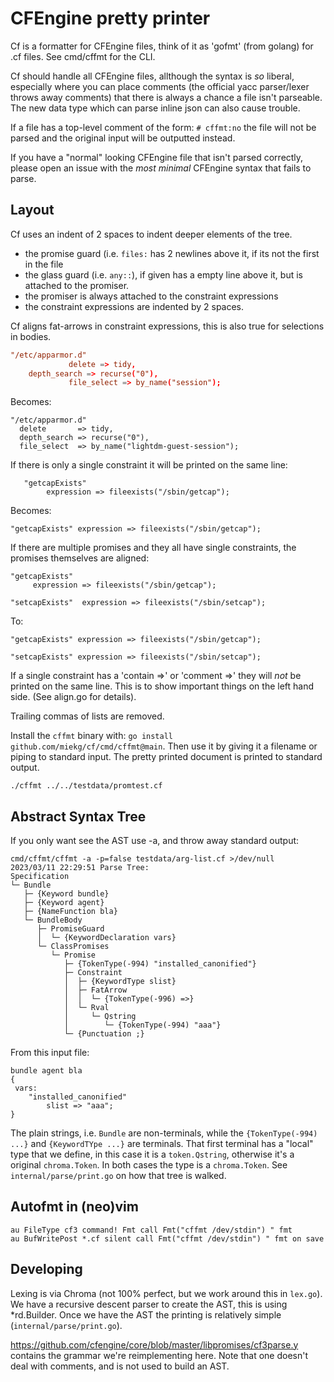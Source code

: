 # CFEngine pretty printer

Cf is a formatter for CFEngine files, think of it as 'gofmt' (from golang) for .cf files. See
cmd/cffmt for the CLI.

Cf should handle all CFEngine files, allthough the syntax is _so_ liberal, especially where you can
place comments (the official yacc parser/lexer throws away comments) that there is always a chance a
file isn't parseable. The new data type which can parse inline json can also cause trouble.

If a file has a top-level comment of the form: `# cffmt:no` the file will not be parsed and the
original input will be outputted instead.

If you have a "normal" looking CFEngine file that isn't parsed correctly, please open an issue with
the _most_ _minimal_ CFEngine syntax that fails to parse.

## Layout

Cf uses an indent of 2 spaces to indent deeper elements of the tree.

- the promise guard (i.e. `files:` has 2 newlines above it, if its not the first in the file
- the glass guard (i.e. `any::`), if given has a empty line above it, but is attached to the
  promiser.
- the promiser is always attached to the constraint expressions
- the constraint expressions are indented by 2 spaces.


Cf aligns fat-arrows in constraint expressions, this is also true for selections in bodies.

~~~ cf
"/etc/apparmor.d"
             delete => tidy,
 	depth_search => recurse("0"),
             file_select => by_name("session");
~~~

Becomes:

~~~ cfengine
"/etc/apparmor.d"
  delete       => tidy,
  depth_search => recurse("0"),
  file_select  => by_name("lightdm-guest-session");
~~~

If there is only a single constraint it will be printed on the same line:

~~~ cfengine
   "getcapExists"
        expression => fileexists("/sbin/getcap");
~~~

Becomes:

~~~ cfengine
"getcapExists" expression => fileexists("/sbin/getcap");
~~~

If there are multiple promises and they all have single constraints, the promises themselves are
aligned:

~~~ cfengine
"getcapExists"
     expression => fileexists("/sbin/getcap");

"setcapExists"  expression => fileexists("/sbin/setcap");
~~~

To:

~~~ cfengine
"getcapExists" expression => fileexists("/sbin/getcap");

"setcapExists" expression => fileexists("/sbin/setcap");
~~~

If a single constraint has a 'contain =>' or 'comment =>' they will _not_ be printed on the same
line. This is to show important things on the left hand side. (See align.go for details).

Trailing commas of lists are removed.

Install the `cffmt` binary with: `go install github.com/miekg/cf/cmd/cffmt@main`. Then use it by
giving it a filename or piping to standard input. The pretty printed document is printed to standard
output.

    ./cffmt ../../testdata/promtest.cf

## Abstract Syntax Tree

If you only want see the AST use -a, and throw away standard output:

~~~
cmd/cffmt/cffmt -a -p=false testdata/arg-list.cf >/dev/null
2023/03/11 22:29:51 Parse Tree:
Specification
└─ Bundle
   ├─ {Keyword bundle}
   ├─ {Keyword agent}
   ├─ {NameFunction bla}
   └─ BundleBody
      ├─ PromiseGuard
      │  └─ {KeywordDeclaration vars}
      └─ ClassPromises
         └─ Promise
            ├─ {TokenType(-994) "installed_canonified"}
            ├─ Constraint
            │  ├─ {KeywordType slist}
            │  ├─ FatArrow
            │  │  └─ {TokenType(-996) =>}
            │  └─ Rval
            │     └─ Qstring
            │        └─ {TokenType(-994) "aaa"}
            └─ {Punctuation ;}
~~~

From this input file:

~~~ cfengine
bundle agent bla
{
 vars:
    "installed_canonified"
        slist => "aaa";
}
~~~

The plain strings, i.e. `Bundle` are non-terminals, while the `{TokenType(-994) ...}` and
`{KeywordTYpe ...}` are terminals. That first terminal has a "local" type that we define, in this
case it is a `token.Qstring`, otherwise it's a original `chroma.Token`. In both cases the type is a
`chroma.Token`. See `internal/parse/print.go` on how that tree is walked.

## Autofmt in (neo)vim

~~~
au FileType cf3 command! Fmt call Fmt("cffmt /dev/stdin") " fmt
au BufWritePost *.cf silent call Fmt("cffmt /dev/stdin") " fmt on save
~~~

## Developing

Lexing is via Chroma (not 100% perfect, but we work around this in `lex.go`). We have a
recursive descent parser to create the AST, this is using *rd.Builder. Once we have the AST the
printing is relatively simple (`internal/parse/print.go`).

https://github.com/cfengine/core/blob/master/libpromises/cf3parse.y contains the grammar we're
reimplementing here. Note that one doesn't deal with comments, and is not used to build an AST.
